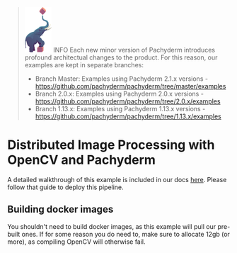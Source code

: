 >![pach_logo](../img/pach_logo.svg) INFO Each new minor version of Pachyderm introduces profound architectual changes to the product. For this reason, our examples are kept in separate branches:
> - Branch Master: Examples using Pachyderm 2.1.x versions - https://github.com/pachyderm/pachyderm/tree/master/examples
> - Branch 2.0.x: Examples using Pachyderm 2.0.x versions - https://github.com/pachyderm/pachyderm/tree/2.0.x/examples
> - Branch 1.13.x: Examples using Pachyderm 1.13.x versions - https://github.com/pachyderm/pachyderm/tree/1.13.x/examples
# Distributed Image Processing with OpenCV and Pachyderm

A detailed walkthrough of this example is included in our docs [here](http://docs.pachyderm.com/latest/getting-started/beginner_tutorial.html). Please follow that guide to deploy this pipeline.

## Building docker images

You shouldn't need to build docker images, as this example will pull our pre-built ones. If for some reason you do need to, make sure to allocate 12gb (or more), as compiling OpenCV will otherwise fail.
